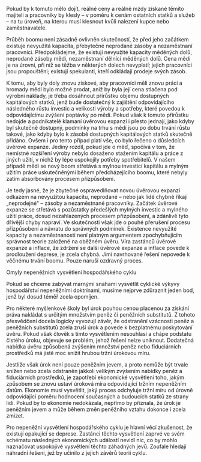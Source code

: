 Pokud by k tomuto mělo dojít, reálné ceny a reálné mzdy získané těmito majiteli a pracovníky by klesly – v poměru k cenám ostatních statků a služeb – na tu úroveň, na kterou musí klesnout kvůli nalezení kupce nebo zaměstnavatele.

Průběh boomu není zásadně ovlivněn skutečností, že před jeho začátkem existuje nevyužitá kapacita, přebytečné neprodané zásoby a nezaměstnaní pracovníci. Předpokládejme, že existují nevyužité kapacity měděných dolů, neprodané zásoby mědi, nezaměstnaní dělníci měděných dolů. Cena mědi je na úrovni, při níž se těžba v některých dolech nevyplatí; jejich pracovníci jsou propouštěni; existují spekulanti, kteří odkládají prodeje svých zásob.

K tomu, aby byly doly znovu ziskové, aby pracovníci měli znovu práci a hromady mědi bylo možné prodat, aniž by byla její cena stlačena pod výrobní náklady, je třeba dosáhnout přírůstku objemu dostupných kapitálových statků, jenž bude dostatečný k zajištění odpovídajícího následného růstu investic a velikosti výroby a spotřeby, které povedou k odpovídajícímu zvýšení poptávky po mědi. Pokud však k tomuto přírůstku nedojde a podnikatelé klamaní úvěrovou expanzí i přesto jednají, jako kdyby byl skutečně dostupný, podmínky na trhu s mědí jsou po dobu trvání růstu takové, jako kdyby bylo k zásobě dostupných kapitálových statků skutečně přidáno. Ovšem i pro tento případ platí vše, co bylo řečeno o důsledcích úvěrové expanze. Jediný rozdíl, pokud jde o měď, spočívá v tom, že nemístné rozšíření výroby nebylo dosaženo stažením kapitálu a práce z jiných užití, v nichž by lépe uspokojily potřeby spotřebitelů. V našem případě mědi se nový boom střetává s mylnou investicí kapitálu a mylným užitím práce uskutečněnými během předcházejícího boomu, které nebyly zatím absorbovány procesem přizpůsobení.

Je tedy jasné, že je zbytečné ospravedlňovat novou úvěrovou expanzi odkazem na nevyužitou kapacitu, neprodané – nebo jak lidé chybně říkají „neprodejné" – zásoby a nezaměstnané pracovníky. Začátek úvěrové expanze se střetává s pozůstatky předešlých mylných investic a mylného užití práce, dosud nezahlazených procesem přizpůsobení, a zdánlivě tyto dřívější chyby napraví. Ve skutečnosti však jde o pouhé přerušení procesu přizpůsobení a návratu do správných podmínek. Existence nevyužité kapacity a nezaměstnanosti není platným argumentem zpochybňujícím správnost teorie založené na oběžném úvěru. Víra zastánců úvěrové expanze a inflace, že zdržení se další úvěrové expanze a inflace povede k prodloužení deprese, je zcela chybná. Jimi navrhované řešení nepovede k věčnému trvání boomu. Pouze naruší ozdravný proces.

Omyly nepeněžních vysvětlení hospodářského cyklu

Pokud se chceme zabývat marnými snahami vysvětlit cyklické výkyvy hospodářství nepeněžními doktrínami, musíme nejprve zdůraznit jeden bod, jenž byl dosud téměř zcela opomíjen.

Pro některé myšlenkové školy byl úrok pouhou cenou placenou za získání práva nakládat s určitým množstvím peněz či peněžních substitutů. Z tohoto přesvědčení docela logicky vyvozují závěr, že odstranění vzácnosti peněz a peněžních substitutů zcela zruší úrok a povede k bezplatnému poskytování úvěru. Pokud však člověk s tímto vysvětlením nesouhlasí a chápe podstatu čistého úroku, objevuje se problém, jehož řešení nelze uniknout. Dodatečná nabídka úvěru způsobená zvýšením množství peněz nebo fiduciárních prostředků má jistě moc snížit hrubou tržní úrokovou míru.

Jestliže však úrok není pouze peněžním jevem, a proto nemůže být trvale snížen nebo zcela odstraněn jakkoli velikým zvýšením nabídky peněz a fiduciárních prostředků, je zapotřebí ekonomické vysvětlení toho, jakým způsobem se znovu ustaví úroková míra odpovídající tržním nepeněžním datům. Ekonomie musí vysvětlit, jaký proces odchyluje tržní míru od úrovně odpovídající poměru hodnocení současných a budoucích statků ze strany lidí. Pokud by to ekonomie nedokázala, nepřímo by přiznala, že úrok je peněžním jevem a může během změn peněžního vztahu dokonce i zcela zmizet.

Pro nepeněžní vysvětlení hospodářského cyklu je hlavní věcí zkušenost, že existují opakující se deprese. Zastánci těchto vysvětlení zaprvé ve svém schématu následných ekonomických událostí nevidí nic, co by mohlo naznačovat uspokojivé vysvětlení těchto záhadných jevů. Zoufale hledají náhradní řešení, jež by učinilo z jejich závěrů teorii cyklu.